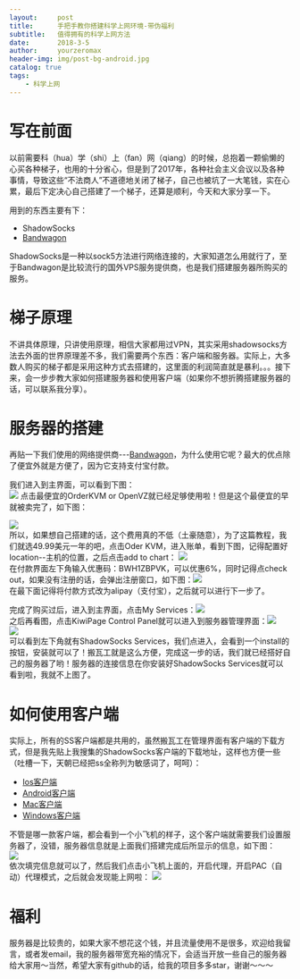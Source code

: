 ```yaml
---
layout:     post
title:      手把手教你搭建科学上网环境-带伪福利
subtitle:   值得拥有的科学上网方法
date:       2018-3-5
author:     yourzeromax
header-img: img/post-bg-android.jpg
catalog: true
tags:
    - 科学上网
---
```

# 写在前面
以前需要科（hua）学（shi）上（fan）网（qiang）的时候，总抱着一颗偷懒的心买各种梯子，也用的十分省心，但是到了2017年，各种社会主义会议以及各种事情，导致这些“不法商人”不道德地关闭了梯子，自己也被坑了一大笔钱，实在心累，最后下定决心自己搭建了一个梯子，还算是顺利，今天和大家分享一下。  
  
  用到的东西主要有下：

- ShadowSocks
- [Bandwagon](https://bandwagonhost.com/)  

ShadowSocks是一种以sock5方法进行网络连接的，大家知道怎么用就行了，至于Bandwagon是比较流行的国外VPS服务提供商，也是我们搭建服务器所购买的服务。

# 梯子原理  
不讲具体原理，只讲使用原理，相信大家都用过VPN，其实采用shadowsocks方法去外面的世界原理差不多，我们需要两个东西：客户端和服务器。实际上，大多数人购买的梯子都是采用这种方式去搭建的，这里面的利润简直就是暴利。。。接下来，会一步步教大家如何搭建服务器和使用客户端（如果你不想折腾搭建服务器的话，可以联系我分享）。
# 服务器的搭建
再贴一下我们使用的网络提供商---[Bandwagon](https://bandwagonhost.com/)，为什么使用它呢？最大的优点除了便宜外就是方便了，因为它支持支付宝付款。  
  
  我们进入到主界面，可以看到下图：  
  ![](https://raw.githubusercontent.com/yourzeromax/yourzeromax.github.io/master/img/vpn-1.png)
  点击最便宜的OrderKVM or OpenVZ就已经足够使用啦！但是这个最便宜的早就被卖完了，如下图：  
  
![](https://raw.githubusercontent.com/yourzeromax/yourzeromax.github.io/master/img/vpn-2.png)  
所以，如果想自己搭建的话，这个费用真的不低（土豪随意），为了这篇教程，我们就选49.99美元一年的吧，点击Oder KVM，进入账单，看到下图，记得配置好location--主机的位置，之后点击add to chart：
![](https://raw.githubusercontent.com/yourzeromax/yourzeromax.github.io/master/img/vpn-3.png)  
在付款界面左下角输入优惠码：BWH1ZBPVK，可以优惠6%，同时记得点check out，如果没有注册的话，会弹出注册窗口，如下图：![](https://raw.githubusercontent.com/yourzeromax/yourzeromax.github.io/master/img/vpn-4.png)   
在最下面记得将付款方式改为alipay（支付宝），之后就可以进行下一步了。  
  
  完成了购买过后，进入到主界面，点击My Services：![](https://raw.githubusercontent.com/yourzeromax/yourzeromax.github.io/master/img/vpn-5.png)   
  之后再看图，点击KiwiPage Control Panel就可以进入到服务器管理界面：![](https://raw.githubusercontent.com/yourzeromax/yourzeromax.github.io/master/img/vpn-6.png)  
  ![](https://raw.githubusercontent.com/yourzeromax/yourzeromax.github.io/master/img/vpn-7.png)   
  可以看到左下角就有ShadowSocks Services，我们点进入，会看到一个install的按钮，安装就可以了！搬瓦工就是这么方便，完成这一步的话，我们就已经搭好自己的服务器了哟！服务器的连接信息在你安装好ShadowSocks Services就可以看到啦，我就不上图了。
#   如何使用客户端
实际上，所有的SS客户端都是共用的，虽然搬瓦工在管理界面有客户端的下载方式，但是我先贴上我搜集的ShadowSocks客户端的下载地址，这样也方便一些（吐槽一下，天朝已经把ss全称列为敏感词了，呵呵）：  
- [Ios客户端](https://itunes.apple.com/us/app/shadowsocks/id665729974?ls=1&mt=8)
- [Android客户端](https://pan.baidu.com/s/1Kv1f7sPXM93Jy1EwZ84IdA)
- [Mac客户端](https://pan.baidu.com/s/19vmiX47fgnPUhlZsz2rwuQ)
- [Windows客户端](https://pan.baidu.com/s/1Ed8Lu85VuRo_mmMU0AhvpQ)
  
不管是哪一款客户端，都会看到一个小飞机的样子，这个客户端就需要我们设置服务器了，没错，服务器信息就是上面我们搭建完成后所显示的信息，如下图：  
 ![](https://raw.githubusercontent.com/yourzeromax/yourzeromax.github.io/master/img/vpn-8.png)  
依次填完信息就可以了，然后我们点击小飞机上面的，开启代理，开启PAC（自动）代理模式，之后就会发现能上网啦：
 ![](https://raw.githubusercontent.com/yourzeromax/yourzeromax.github.io/master/img/vpn-9.png)    
# 福利  
服务器是比较贵的，如果大家不想花这个钱，并且流量使用不是很多，欢迎给我留言，或者发email，我的服务器带宽充裕的情况下，会适当开放一些自己的服务器给大家用～当然，希望大家有github的话，给我的项目多多star，谢谢～～～